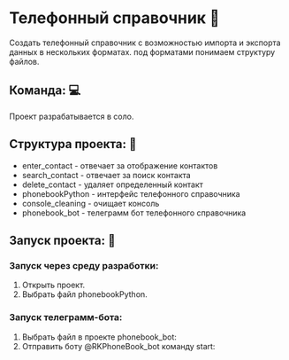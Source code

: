 # Телефонный справочник 📑
Создать телефонный справочник с возможностью импорта и экспорта данных в нескольких форматах.
под форматами понимаем структуру файлов.
## Команда: 💻  
Проект разрабатывается в соло.  
## Структура проекта: 🔨
* enter_contact - отвечает за отображение контактов  
* search_contact - отвечает за поиск контакта  
* delete_contact - удаляет определенный контакт  
* phonebookPython - интерфейс телефонного справочника  
* console_cleaning - очищает консоль  
* phonebook_bot - телеграмм бот телефонного справочника  
## Запуск проекта: 🔌
### Запуск через среду разработки:  
1. Открыть проект.    
2. Выбрать файл phonebookPython.  
### Запуск телеграмм-бота:    
1. Выбрать файл в проекте phonebook_bot:    
2. Отправить боту @RKPhoneBook_bot команду start:    

